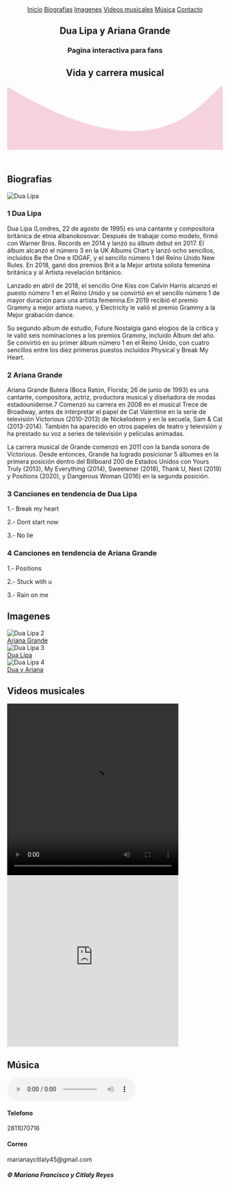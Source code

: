<html>
<head>
<meta charset:"uft-8">
<link rel="Shortcut icon" href="Favicon.png" type="x-icon">
<link rel="Stylesheet" href="estilos.css" type="text/css" media="all">
<title>Dua Lipa y Ariana Grande</title>
<link rel="preconnect" href="https://fonts.gstatic.com">
<link href="https://fonts.googleapis.com/css2?family=Dancing+Script&display=swap" rel="stylesheet">
<link rel="preconnect" href="https://fonts.gstatic.com">
<link href="https://fonts.googleapis.com/css2?family=Patrick+Hand&display=swap" rel="stylesheet">
<link rel="preconnect" href="https://fonts.gstatic.com">
<link href="https://fonts.googleapis.com/css2?family=Courgette&display=swap" rel="stylesheet">
</head>

<body>
<header>
<nav>
<a href="#">Inicio</a>
<a href="#conte">Biografias</a>
<a href="#porta">Imagenes</a>
<a href="#video">Videos musicales</a>
<a href="#music">Música</a>
<a href="#tel">Contacto</a>
</nav>

<section class="textos-header">
<h1>Dua Lipa y Ariana Grande</h1>
<h3>Pagina interactiva para fans</h3>
<h1>Vida y carrera musical</h1>
</section>
<div class="wave" style="height: 150px; overflow: hidden;" ><svg viewBox="0 0 500 150" preserveAspectRatio="none" style="height: 100%; width: 100%;"><path d="M-3.67,0.50 C361.45,224.50 451.75,28.13 499.15,0.50 L503.10,159.38 L0.00,150.00 Z" style="stroke: none; fill: #f6d1de;"></path></svg></div>
</header>
<main>
<section class="contenedor-sobre-nosotros">
<h2 id="conte" class="titulo">Biografias</h2>
<div class="contenedor-sobre-nosotros">
<img class="imagen-svg" src="dua-lipa.png" alt="Dua Lipa">
<div class="contenedor-texto">
<h3><span> 1 </span>Dua Lipa</h3>
<p>Dua Lipa (Londres, 22 de agosto de 1995) es una cantante y compositora británica de etnia albanokosovar. 
Después de trabajar como modelo, firmó con Warner Bros. Records en 2014 y lanzó su álbum debut en 2017. 
El álbum alcanzó el número 3 en la UK Albums Chart y lanzó ocho sencillos, incluidos Be the One e IDGAF, y 
el sencillo número 1 del Reino Unido New Rules. En 2018, ganó dos premios Brit a la Mejor artista solista
femenina británica y al Artista revelación británico.</p>
<p>Lanzado en abril de 2018, el sencillo One Kiss con Calvin Harris alcanzó el puesto número 1 en el Reino Unido 
y se convirtió en el sencillo número 1 de mayor duración para una artista femenina.En 2019 recibió el premio Grammy 
a mejor artista nuevo, y Electricity le valió el premio Grammy a la Mejor grabación dance.</p>
<p>Su segundo album de estudio, Future Nostalgia ganó elogios de la crítica y le valió seis nominaciones a los premios Grammy, 
incluido Álbum del año. Se convirtió en su primer álbum número 1 en el Reino Unido, con  cuatro sencillos entre los diez 
primeros puestos incluidos Physical y Break My Heart.</p>
<h3><span> 2 </span>Ariana Grande</h3>
<p>Ariana Grande Butera (Boca Ratón, Florida; 26 de junio de 1993) es una cantante, compositora, actriz, productora musical y diseñadora
de modas estadounidense.7​ Comenzó su carrera en 2008 en el musical Trece de Broadway, antes de interpretar el papel de Cat Valentine en 
la serie de televisión Victorious (2010-2013) de Nickelodeon y en la secuela, Sam & Cat (2013-2014). También ha aparecido 
en otros papeles de teatro y televisión y ha prestado su voz a series de televisión y películas animadas.</p>
 <p>La carrera musical de Grande comenzó en 2011 con la banda sonora de Victorious. Desde entonces, Grande ha logrado posicionar 5 álbumes 
en la primera posición dentro del Billboard 200 de Estados Unidos con Yours Truly (2013), My Everything (2014), Sweetener (2018), Thank U,
Next (2019) y Positions (2020), y Dangerous Woman (2016) en la segunda posición.</p>
<h3><span> 3 </span>Canciones en tendencia de Dua Lipa</h3>
<p>1.- Break my heart</p>
<p>2.- Dont start now</p>
<p>3.- No lie</p>
<h3><span> 4 </span>Canciones en tendencia de Ariana Grande</h3>
<p>1.- Positions</p>
<p>2.- Stuck with u</p>
<p>3.- Rain on me</p>
</div>
</div>
</section>

<section class="portafolio">
<div class="contenedor">
<h2 id="porta" class="titulo">Imagenes</h2>
<div class="galeria-port">

<div class="imagen-port">
<img src="img1.jpg" alt="Dua Lipa 2">
<div class="hover-galeria">
<a href="img1.jpg">Ariana Grande</a>
</div>
</div>

<div class="imagen-port">
<img src="img2.jpg" alt="Dua Lipa 3">
<div class="hover-galeria">
<a href="img2.jpg">Dua Lipa</a>
</div>
</div>

<div class="imagen-port">
<img src="img3.jpg" alt="Dua Lipa 4">
<div class="hover-galeria">
<a href="img3.jpg">Dua y Ariana</a>
</div>
</div>
</div>
</div>
</section>

<section>
<div class="video-forma">
<h2 id="video" class="titulo">Videos musicales</h2>
<div class="videos">
<div class="video-post">
<video width="400" height="400" src="Dua Lipa-Try.mp4" controls></video>
</div>
<div class="video-post">
<iframe width="400" height="400" src="https://www.youtube.com/embed/lihznrlxyKk" title="YouTube video player" frameborder="0" allow="accelerometer; autoplay; clipboard-write; encrypted-media; gyroscope; picture-in-picture" allowfullscreen></iframe>
</div>
</div>
</div>
</section>

<section>
<div class="audio-forma">
<h2 id="music" class="titulo">Música</h2>
<div class="musica">
<div class="musica-post">
<audio src="Into You.mp3" controls></audio>
</div>
</div>
</div>
</section>

</main>

<footer>
<div class="contenedor-footer">

<div class="conte-foo">
<h4 id="tel">Telefono</h4>
<p>2811070716</p>
</div>
<div class="conte-foo">
<h4>Correo</h4>
<p>marianaycitlaly45@gmail.com</p>
</div>
</div>
<h5 class="titulo-final">&copy; Mariana Francisco y Citlaly Reyes</h5>
</footer>
</body>
</html>

